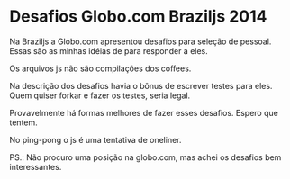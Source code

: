 Desafios Globo.com Braziljs 2014
================================

Na Braziljs a Globo.com apresentou desafios para seleção de pessoal. Essas são as minhas idéias de para responder a eles.

Os arquivos js não são compilações dos coffees.

Na descrição dos desafios havia o bônus de escrever testes para eles.
Quem quiser forkar e fazer os testes, seria legal.

Provavelmente há formas melhores de fazer esses desafios. Espero que tentem.

No ping-pong o js é uma tentativa de oneliner.

PS.: Não procuro uma posição na globo.com, mas achei os desafios bem interessantes.
